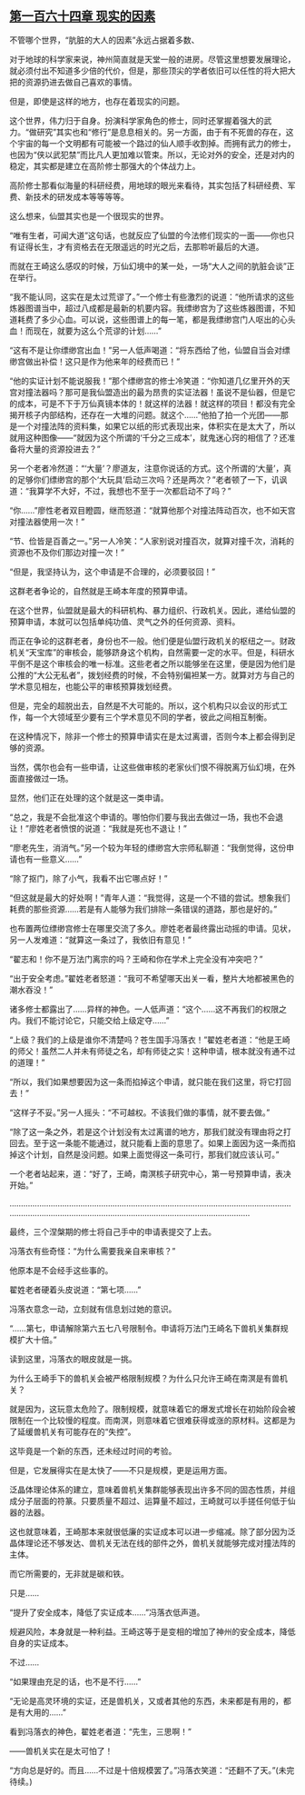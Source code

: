 ## [第一百六十四章 现实的因素](https://www.xxbiquge.com/11_11207/9138557.html)


  不管哪个世界，“肮脏的大人的因素”永远占据着多数、

  对于地球的科学家来说，神州简直就是天堂一般的进房。尽管这里想要发展理论，就必须付出不知道多少倍的代价，但是，那些顶尖的学者依旧可以任性的将大把大把的资源扔进去做自己喜欢的事情。

  但是，即使是这样的地方，也存在着现实的问题。

  这个世界，伟力归于自身。扮演科学家角色的修士，同时还掌握着强大的武力。“做研究”其实也和“修行”是息息相关的。另一方面，由于有不死兽的存在，这个宇宙的每一个文明都有可能被一个路过的仙人顺手收割掉。而拥有武力的修士，也因为“侠以武犯禁”而比凡人更加难以管束。所以，无论对外的安全，还是对内的稳定，其实都是建立在高阶修士那强大的个体战力上。

  高阶修士那看似海量的科研经费，用地球的眼光来看待，其实包括了科研经费、军费、新技术的研发成本等等等等。

  这么想来，仙盟其实也是一个很现实的世界。

  “唯有生者，可闻大道”这句话，也就反应了仙盟的今法修们现实的一面——你也只有证得长生，才有资格去在无限遥远的时光之后，去那聆听最后的大道。

  而就在王崎这么感叹的时候，万仙幻境中的某一处，一场“大人之间的肮脏会谈”正在举行。

  “我不能认同，这实在是太过荒谬了。”一个修士有些激烈的说道：“他所请求的这些炼器图谱当中，超过八成都是最新的机要内容。我缥缈宫为了这些炼器图谱，不知道耗费了多少心血。可以说，这些图谱上的每一笔，都是我缥缈宫门人呕出的心头血！而现在，就要为这么个荒谬的计划……”

  “这有不是让你缥缈宫出血！”另一人低声喝道：“将东西给了他，仙盟自当会对缥缈宫做出补偿！这只是作为他来年的经费而已！”

  “他的实证计划不能说服我！”那个缥缈宫的修士冷笑道：“你知道几亿里开外的天宫对撞法器吗？那可是我仙盟造出的最为昂贵的实证法器！虽说不是仙器，但是它的成本，可是不下于万仙真镜本体的！就这样的法器！就这样的项目！都没有完全揭开核子内部结构，还存在一大堆的问题。就这个……”他拍了拍一个光团——那是一个对撞法阵的资料集，如果它以纸的形式表现出来，体积实在是太大了，所以就用这种图像——“就因为这个所谓的‘千分之三成本’，就鬼迷心窍的相信了？还准备将大量的资源投进去？”

  另一个老者冷然道：“‘大量’？廖道友，注意你说话的方式。这个所谓的‘大量’，真的足够你们缥缈宫的那个‘大玩具’启动三次吗？还是两次？”老者顿了一下，讥讽道：“我算学不大好，不过，我想也不至于一次都启动不了吗？”

  “你……”廖性老者双目瞪圆，继而怒道：“就算他那个对撞法阵动百次，也不如天宫对撞法器使用一次！”

  “节、俭皆是百善之一。”另一人冷笑：“人家别说对撞百次，就算对撞千次，消耗的资源也不及你们那边对撞一次！”

  “但是，我坚持认为，这个申请是不合理的，必须要驳回！”

  这群老者争论的，自然就是王崎本年度的预算申请。

  在这个世界，仙盟就是最大的科研机构、暴力组织、行政机关。因此，递给仙盟的预算申请，本就可以包括单纯功值、灵气之外的任何资源、资料。

  而正在争论的这群老者，身份也不一般。他们便是仙盟行政机关的枢纽之一。财政机关“天宝库”的审核会，能够跻身这个机构，自然需要一定的水平。但是，科研水平倒不是这个审核会的唯一标准。这些老者之所以能够坐在这里，便是因为他们是公推的“大公无私者”，拨划经费的时候，不会特别偏袒某一方。就算对方与自己的学术意见相左，也能公平的审核预算拨划经费。

  但是，完全的超脱出去，自然是不大可能的。所以，这个机构只以会议的形式工作，每一个大领域至少要有三个学术意见不同的学者，彼此之间相互制衡。

  在这种情况下，除非一个修士的预算申请实在是太过离谱，否则今本上都会得到足够的资源。

  当然，偶尔也会有一些申请，让这些做审核的老家伙们恨不得脱离万仙幻境，在外面直接做过一场。

  显然，他们正在处理的这个就是这一类申请。

  “总之，我是不会批准这个申请的。哪怕你们要与我出去做过一场，我也不会退让！”廖姓老者愤恨的说道：“我就是死也不退让！”

  “廖老先生，消消气。”另一个较为年轻的缥缈宫大宗师私聊道：“我倒觉得，这份申请也有一些意义……”

  “除了抠门，除了小气，我看不出它哪点好！”

  “但这就是最大的好处啊！”青年人道：“我觉得，这是一个不错的尝试。想象我们耗费的那些资源……若是有人能够为我们排除一条错误的道路，那也是好的。”

  也布置两位缥缈宫修士在哪里交流了多久。廖姓老者最终露出动摇的申请。见状，另一人发难道：“就算这一条过了，我依旧有意见！”

  “翟志和！你不是万法门离宗的吗？王崎和你在学术上完全没有冲突吧？”

  “出于安全考虑。”翟姓老者怒道：“我可不希望哪天出关一看，整片大地都被黑色的潮水吞没！”

  诸多修士都露出了……异样的神色。一人低声道：“这个……这不再我们的权限之内。我们不能讨论它，只能交给上级定夺……”

  “上级？我们的上级是谁你不清楚吗？苍生国手冯落衣！”翟姓老者道：“他是王崎的师父！虽然二人并未有师徒之名，却有师徒之实！这种申请，根本就没有通不过的道理！”

  “所以，我们如果想要因为这一条而掐掉这个申请，就只能在我们这里，将它打回去！”

  “这样子不妥。”另一人摇头：“不可越权。不该我们做的事情，就不要去做。”

  “除了这一条之外，若是这个计划没有太过离谱的地方，那我们就没有理由将之打回去。至于这一条能不能通过，就只能看上面的意思了。如果上面因为这一条而掐掉这个计划，自然是没问题。如果上面觉得这一条可行，那我们就应该认可。”

  一个老者站起来，道：“好了，王崎，南溟核子研究中心，第一号预算申请，表决开始。”

  …………………………………………………………………………………………………………………………………………………………………………………………………………

  最终，三个涅槃期的修士将自己手中的申请表提交了上去。

  冯落衣有些奇怪：“为什么需要我亲自来审核？”

  他原本是不会经手这些事的。

  翟姓老者硬着头皮说道：“第七项……”

  冯落衣意念一动，立刻就有信息划过她的意识。

  “……第七，申请解除第六五七八号限制令。申请将万法门王崎名下兽机关集群规模扩大十倍。”

  读到这里，冯落衣的眼皮就是一挑。

  为什么王崎手下的兽机关会被严格限制规模？为什么只允许王崎在南溟是有兽机关？

  就是因为，这玩意太危险了。限制规模，就意味着它的爆发式增长在初始阶段会被限制在一个比较慢的程度。而南溟，则意味着它很难获得或涨的原材料。这都是为了延缓兽机关有可能存在的“失控”。

  这毕竟是一个新的东西，还未经过时间的考验。

  但是，它发展得实在是太快了——不只是规模，更是运用方面。

  泛晶体理论体系的建立，意味着兽机关集群能够表现出许多不同的固态性质，并组成分子层面的符篆。只要质量不超过、运算量不超过，王崎就可以手搓任何低于仙器的法器。

  这也就意味着，王崎那本来就很低廉的实证成本可以进一步缩减。除了部分因为泛晶体理论还不够发达、兽机关无法在线的部件之外，兽机关就能够完成对撞法阵的主体。

  而它所需要的，无非就是碳和铁。

  只是……

  “提升了安全成本，降低了实证成本……”冯落衣低声道。

  规避风险，本身就是一种利益。王崎这等于是变相的增加了神州的安全成本，降低自身的实证成本。

  不过……

  “如果理由充足的话，也不是不行……”

  “无论是高灵环境的实证，还是兽机关，又或者其他的东西，未来都是有用的，都是有大用的……”

  看到冯落衣的神色，翟姓老者道：“先生，三思啊！”

  ——兽机关实在是太可怕了！

  “方向总是好的。而且……不过是十倍规模罢了。”冯落衣笑道：“还翻不了天。”(未完待续。)
